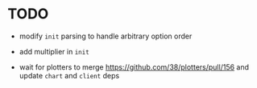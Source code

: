 # TODO

- modify `init` parsing to handle arbitrary option order
- add multiplier in `init`

- wait for plotters to merge https://github.com/38/plotters/pull/156 and update `chart` and `client`
  deps
